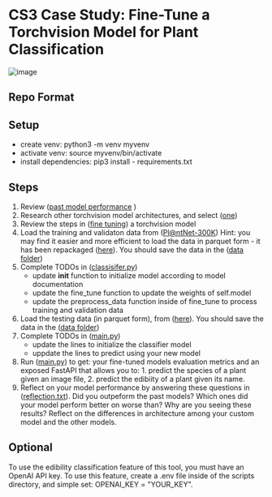 # CS3 Case Study: Fine-Tune a Torchvision Model for Plant Classification

![image](https://github.com/user-attachments/assets/6ff95681-4495-45b9-a9af-dbf04bb13490)

## Repo Format

## Setup
- create venv: python3 -m venv myvenv
- activate venv: source myvenv/bin/activate
- install dependencies: pip3 install - requirements.txt

## Steps
1. Review ([past model performance](https://github.com/wdgstl/CS3-PlantClassification-/blob/main/output/model_comparison.png) )
2. Research other torchvision model architectures, and select ([one](https://pytorch.org/vision/0.9/models.html))
3. Review the steps in ([fine tuning](https://dev.to/santoshpremi/fine-tuning-a-pre-trained-model-in-pytorch-a-step-by-step-guide-for-beginners-4p6l)) a torchvision model
4. Load the training and validaton data from ([Pl@ntNet-300K](https://zenodo.org/records/4726653#.YhNbAOjMJPY)) Hint: you may find it easier and more efficient to load the data in parquet form - it has been repackaged ([here](https://huggingface.co/datasets/mikehemberger/plantnet300K/tree/main/data)). You should save the data in the ([data folder](https://github.com/wdgstl/CS3-PlantClassification-/tree/main/data))
5. Complete TODOs in ([classisifer.py](https://github.com/wdgstl/CS3-PlantClassification-/blob/main/scripts/classifier.py))
   - update __init__ function to initialize model according to model documentation
   - update the fine_tune function to update the weights of self.model
   - update the preprocess_data function inside of fine_tune to process training and validation data
6. Load the testing data (in parquet form), from ([here](https://huggingface.co/datasets/mikehemberger/plantnet300K/tree/main/data)). You should save the data in the ([data folder](https://github.com/wdgstl/CS3-PlantClassification-/tree/main/data))
7. Complete TODOs in ([main.py](https://github.com/wdgstl/CS3-PlantClassification-/blob/main/scripts/main.py))
   - update the lines to initialize the classifier model
   - uppdate the lines to predict using your new model
8. Run ([main.py](https://github.com/wdgstl/CS3-PlantClassification-/blob/main/scripts/main.py)) to get: your fine-tuned models evaluation metrics and an exposed FastAPI that allows you to: 1. predict the species of a plant given an image file, 2. predict the edibiity of a plant given its name.
9. Reflect on your model performance by answering these questions in ([reflection.txt](https://github.com/wdgstl/CS3-PlantClassification-/blob/main/output/reflection.txt)). Did you outpeform the past models? Which ones did your model perform better on worse than? Why are you seeing these results? Reflect on the differences in architecture among your custom model and the other models.  

## Optional 
To use the edibility classification feature of this tool, you must have an OpenAI API key. To use this feature, create a .env file inside of the scripts directory, and simple set: OPENAI_KEY = "YOUR_KEY".
